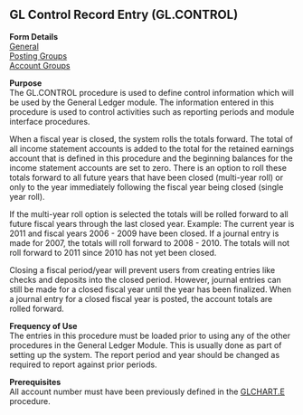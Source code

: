 ##  GL Control Record Entry (GL.CONTROL)

<PageHeader />

**Form Details**  
[ General ](../../GL-OVERVIEW/GL-ENTRY/GL-CONTROL/GL-CONTROL-1/README.md)   
[ Posting Groups ](../../GL-OVERVIEW/GL-ENTRY/GL-CONTROL/GL-CONTROL-2/README.md)   
[ Account Groups ](../../GL-OVERVIEW/GL-ENTRY/GL-CONTROL/GL-CONTROL-3/README.md)   

**Purpose**  
The GL.CONTROL procedure is used to define control information which will be
used by the General Ledger module. The information entered in this procedure
is used to control activities such as reporting periods and module interface
procedures.  
  
When a fiscal year is closed, the system rolls the totals forward. The total
of all income statement accounts is added to the total for the retained
earnings account that is defined in this procedure and the beginning balances
for the income statement accounts are set to zero. There is an option to roll
these totals forward to all future years that have been closed (multi-year
roll) or only to the year immediately following the fiscal year being closed
(single year roll).  
  
If the multi-year roll option is selected the totals will be rolled forward to
all future fiscal years through the last closed year. Example: The current
year is 2011 and fiscal years 2006 - 2009 have been closed. If a journal entry
is made for 2007, the totals will roll forward to 2008 - 2010. The totals will
not roll forward to 2011 since 2010 has not yet been closed.  
  
Closing a fiscal period/year will prevent users from creating entries like
checks and deposits into the closed period. However, journal entries can still
be made for a closed fiscal year until the year has been finalized. When a
journal entry for a closed fiscal year is posted, the account totals are
rolled forward.

**Frequency of Use**  
The entries in this procedure must be loaded prior to using any of the other
procedures in the General Ledger Module. This is usually done as part of
setting up the system. The report period and year should be changed as
required to report against prior periods.

**Prerequisites**  
All account number must have been previously defined in the [ GLCHART.E ](../../GL-OVERVIEW/GL-ENTRY/GLCHART-E/README.md) procedure. 

<badge text= "Version 8.10.57" vertical="middle" />

<PageFooter />